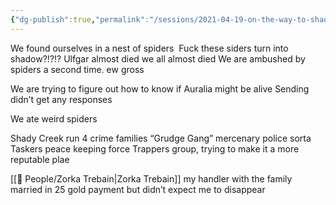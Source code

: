 ```yaml
---
{"dg-publish":true,"permalink":"/sessions/2021-04-19-on-the-way-to-shady-creek-run/"}
---
```


We found ourselves in a nest of spiders 
Fuck these siders turn into shadow?!?!?
Ulfgar almost died
we all almost died
We are ambushed by spiders a second time.
ew gross

We are trying to figure out how to know if Auralia might be alive
Sending didn’t get any responses

We ate weird spiders

Shady Creek run
	4 crime families
	“Grudge Gang” mercenary police sorta
	Taskers peace keeping force
	Trappers group, trying to make it a more reputable plae

[[🙋 People/Zorka Trebain\|Zorka Trebain]]
	my handler with the family
	married in
	25 gold payment but didn’t expect me to disappear
